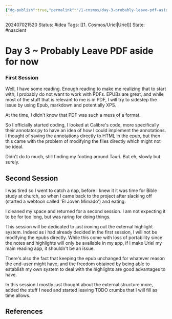 ```yaml
---
{"dg-publish":true,"permalink":"/1-cosmos/day-3-probably-leave-pdf-aside-for-now/"}
---
```


202407021520
Status: #idea
Tags: [[1. Cosmos/Uriel\|Uriel]]
State: #nascient
# Day 3 ~ Probably Leave PDF aside for now
### First Session
Well, I have some reading. Enough reading to make me realizing that to start with, I probably do not want to work with PDFs. EPUBs are great, and while most of the stuff that is relevant to me is in PDF, I will try to sidestep the issue by using Epub, markdown and potentially XPS. 

At the time, I didn't know that PDF was such a mess of a format.

So I officially started coding, I looked at Calibre's code, more specifically their annotator.py to have an idea of how I could implement the annotations. I thought of saving the annotations directly to HTML in the epub, but then this came with the problem of modifying the files directly which might not be ideal.

Didn't do to much, still finding my footing around Tauri. But eh, slowly but surely.

## Second Session
I was tired so I went to catch a nap, before I knew it it was time for Bible study at church, so when I came back to the project after slacking off (started a webtoon called 'El Joven Mimado') and eating.

I cleaned my space and returned for a second session. I am not expecting it to be for too long, but was raring for doing things. 

This session will be dedicated to just ironing out the external highlight system. Indeed as i had already decided in the first session, I will not be modifying the epubs directly. While this come with loss of portability since the notes and highlights will only be available in my app, if I make Uriel my main reading app, it shouldn't be an issue.

There's also the fact that keeping the epub unchanged for whatever reason the end-user might have, and the freedom obtained by being able to establish my own system to deal with the highlights are good advantages to have.

In this session I mostly just thought about the external structure more, added the stuff I need and started leaving TODO crumbs that I will fill as time allows.

## References
